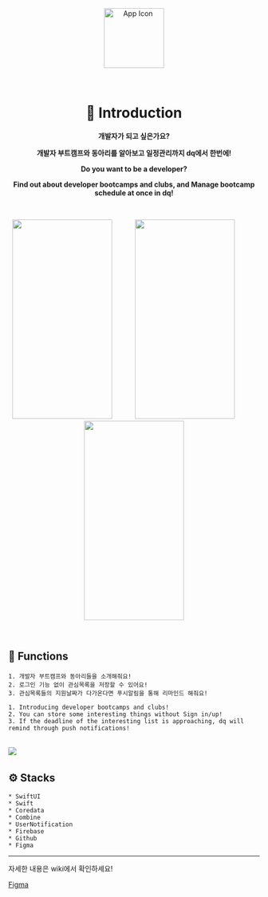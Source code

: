 <div align="center">
  <img src="https://user-images.githubusercontent.com/79088896/204134698-93a3cc7a-7451-4305-a6e1-dd9d6e977e96.png" alt="App Icon" height="120" width="120"/>

<br>
<br>
<br>

# 🤝 Introduction

**개발자가 되고 싶은가요?** 

**개발자 부트캠프와 동아리를 알아보고 일정관리까지 dq에서 한번에!**

**Do you want to be a developer?**

**Find out about developer bootcamps and clubs, and Manage bootcamp schedule at once in dq!**

<br>

  <img src="https://user-images.githubusercontent.com/79088896/204136562-5b0d58e9-05b1-4a55-8b46-77361dd7ee6f.gif" height="400" width="200"/>　　　
  <img src="https://user-images.githubusercontent.com/79088896/204136815-0804b8d1-4411-4d02-a258-eb7fbc186686.gif" height="400" width="200"/>　　　
  <img src="https://user-images.githubusercontent.com/79088896/204136933-ef87b2ec-4910-4406-b68f-36021ba8b0ed.png" height="400" width="200"/>

<br>

</div>


## 🧩 Functions
```
1. 개발자 부트캠프와 동아리들을 소개해줘요!
2. 로그인 기능 없이 관심목록을 저장할 수 있어요!
3. 관심목록들의 지원날짜가 다가온다면 푸시알림을 통해 리마인드 해줘요!

1. Introducing developer bootcamps and clubs!
2. You can store some interesting things without Sign in/up!
3. If the deadline of the interesting list is approaching, dq will remind through push notifications!
```

<br>
  <img src="https://user-images.githubusercontent.com/79088896/205839822-c34630f9-a8b6-4fc1-9462-5cf86aed110a.png"/>　　　
<br>




## ⚙️ Stacks

```
* SwiftUI
* Swift
* Coredata
* Combine
* UserNotification
* Firebase
* Github
* Figma
```

---

자세한 내용은 wiki에서 확인하세요!

[Figma](https://www.figma.com/file/RA8twsNyJ1n57DMTnEMdMy/dq?node-id=0%3A1&t=ZujQtRrBsvBkgO7U-0)
